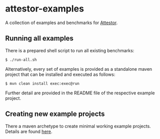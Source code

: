 # attestor-examples
A collection of examples and benchmarks for [Attestor](https://github.com/moves-rwth/attestor).

## Running all examples

There is a prepared shell script to run all existing benchmarks:

    $ ./run-all.sh

Alternatively, every set of examples is provided as a standalone maven project
that can be installed and executed as follows:

    $ mvn clean install exec:exec@run

Further detail are provided in the README file of the respective example project.

## Creating new example projects

There a maven archetype to create minimal working example projects.
Details are found [here](https://github.com/moves-rwth/attestor-examples/tree/archetype).
